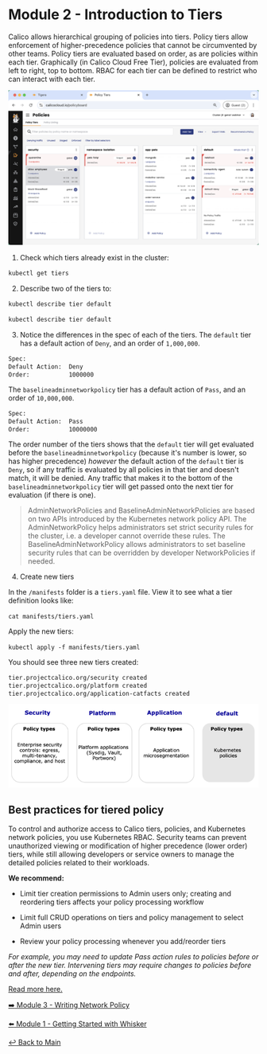 # Module 2 - Introduction to Tiers

Calico allows hierarchical grouping of policies into tiers. Policy tiers allow enforcement of higher-precedence policies that cannot be circumvented by other teams. Policy tiers are evaluated based on order, as are policies within each tier. Graphically (in Calico Cloud Free Tier), policies are evaluated from left to right, top to bottom. RBAC for each tier can be defined to restrict who can interact with each tier.

![Policy Board](../images/policyboard.png)

1. Check which tiers already exist in the cluster:

```bash
kubectl get tiers
```
2. Describe two of the tiers to:

```bash
kubectl describe tier default
```

```bash
kubectl describe tier default
```

3. Notice the differences in the spec of each of the tiers. The `default` tier has a default action of `Deny`, and an order of `1,000,000`.

```YAML,nocopy
Spec:
Default Action:  Deny
Order:           1000000
```

The `baselineadminnetworkpolicy` tier has a default action of `Pass`, and an order of `10,000,000`.

```YAML,nocopy
Spec:
Default Action:  Pass
Order:           10000000
```

The order number of the tiers shows that the `default` tier will get evaluated before the `baselineadminnetworkpolicy` (because it's number is lower, so has higher precedence) *however* the default action of the `default` tier is `Deny`, so if any traffic is evaluated by all policies in that tier and doesn't match, it will be denied. Any traffic that makes it to the bottom of the `baselineadminnetworkpolicy` tier will get passed onto the next tier for evaluation (if there is one). 

>AdminNetworkPolicies and BaselineAdminNetworkPolicies are based on two APIs introduced by the Kubernetes network policy API. The AdminNetworkPolicy helps administrators set strict security rules for the cluster, i.e. a developer cannot override these rules. The BaselineAdminNetworkPolicy allows administrators to set baseline security rules that can be overridden by developer NetworkPolicies if needed. 

4. Create new tiers

In the `/manifests` folder is a `tiers.yaml` file. View it to see what a tier definition looks like:

```cat manifests/tiers.yaml```

Apply the new tiers:

```kubectl apply -f manifests/tiers.yaml```

You should see three new tiers created:

```bash,nocopy
tier.projectcalico.org/security created
tier.projectcalico.org/platform created
tier.projectcalico.org/application-catfacts created
```

![Policy tier types](../images/policy-tier-types.png)

## Best practices for tiered policy
To control and authorize access to Calico tiers, policies, and Kubernetes network policies, you use Kubernetes RBAC. Security teams can prevent unauthorized viewing or modification of higher precedence (lower order) tiers, while still allowing developers or service owners to manage the detailed policies related to their workloads.

**We recommend:**

* Limit tier creation permissions to Admin users only; creating and reordering tiers affects your policy processing workflow

* Limit full CRUD operations on tiers and policy management to select Admin users

* Review your policy processing whenever you add/reorder tiers

_For example, you may need to update Pass action rules to policies before or after the new tier. Intervening tiers may require changes to policies before and after, depending on the endpoints._

[Read more here.](https://docs.tigera.io/calico/latest/network-policy/policy-tiers/tiered-policy)


[:arrow_right: Module 3 - Writing Network Policy](module-3-writing-network-policy.md)  

[:arrow_left: Module 1 - Getting Started with Whisker](module-1-getting-started-with-whisker.md) 

[:leftwards_arrow_with_hook: Back to Main](../readme.md)  
